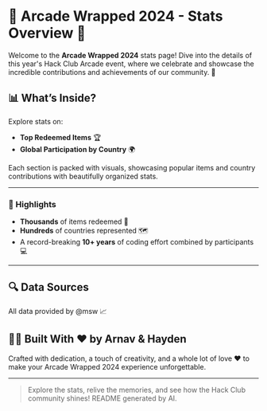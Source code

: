# 🎉 Arcade Wrapped 2024 - Stats Overview 🎉

Welcome to the **Arcade Wrapped 2024** stats page! Dive into the details of this year's Hack Club Arcade event, where we celebrate and showcase the incredible contributions and achievements of our community. 🚀

## 📊 What’s Inside?
Explore stats on:
- **Top Redeemed Items** 🏆
- **Global Participation by Country** 🌍

Each section is packed with visuals, showcasing popular items and country contributions with beautifully organized stats.

---

### 🌟 Highlights
- **Thousands** of items redeemed 🎁
- **Hundreds** of countries represented 🗺️
- A record-breaking **10+ years** of coding effort combined by participants 💻

---

## 🔍 Data Sources
All data provided by @msw 📈

## 👨‍💻 Built With ❤️ by Arnav & Hayden
Crafted with dedication, a touch of creativity, and a whole lot of love ❤️ to make your Arcade Wrapped 2024 experience unforgettable.

---

> Explore the stats, relive the memories, and see how the Hack Club community shines!
> README generated by AI. 
